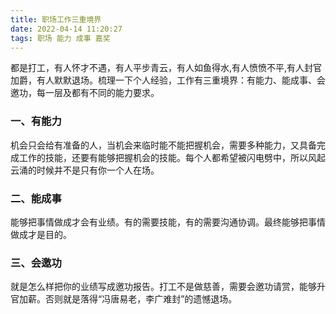 ```yaml
---
title: 职场工作三重境界
date: 2022-04-14 11:20:27
tags: 职场 能力 成事 嘉奖
---
```

都是打工，有人怀才不遇，有人平步青云，有人如鱼得水,有人愤愤不平,有人封官加爵，有人默默退场。梳理一下个人经验，工作有三重境界：有能力、能成事、会邀功，每一层及都有不同的能力要求。

### 一、有能力
机会只会给有准备的人，当机会来临时能不能把握机会，需要多种能力，又具备完成工作的技能，还要有能够把握机会的技能。每个人都希望被闪电劈中，所以风起云涌的时候并不是只有你一个人在场。

### 二、能成事
能够把事情做成才会有业绩。有的需要技能，有的需要沟通协调。最终能够把事情做成才是目的。

### 三、会邀功
就是怎么样把你的业绩写成邀功报告。打工不是做慈善，需要会邀功请赏，能够升官加薪。否则就是落得“冯唐易老，李广难封”的遗憾退场。